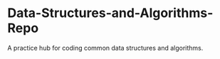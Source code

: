 # Data-Structures-and-Algorithms-Repo
A practice hub for coding common data structures and algorithms.
